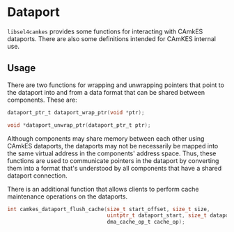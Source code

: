 <!--
     Copyright 2021, Data61, CSIRO (ABN 41 687 119 230)

     SPDX-License-Identifier: CC-BY-SA-4.0
-->

# Dataport

`libsel4camkes` provides some functions for interacting with CAmkES dataports.
There are also some definitions intended for CAmKES internal use.

## Usage

There are two functions for wrapping and unwrapping pointers that point to the
dataport into and from a data format that can be shared between components.
These are:

```c
dataport_ptr_t dataport_wrap_ptr(void *ptr);

void *dataport_unwrap_ptr(dataport_ptr_t ptr);
```

Although components may share memory between each other using CAmkES
dataports, the dataports may not be necessarily be mapped into the same virtual
address in the components' address space. Thus, these functions are used to
communicate pointers in the dataport by converting them into a format that's
understood by all components that have a shared dataport connection.

There is an additional function that allows clients to perform cache
maintenance operations on the dataports.

```c
int camkes_dataport_flush_cache(size_t start_offset, size_t size,
                                uintptr_t dataport_start, size_t dataport_size,
                                dma_cache_op_t cache_op);
```
